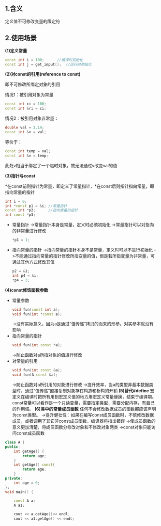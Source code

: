 ## 1.含义
定义值不可修改变量的限定符
## 2.使用场景
**(1)定义常量**
```c++
const int i = 100; 		//编译时初始化
const int j = get_input();	//运行时初始化
```
**(2)对const的引用(reference to const)**

即不可修改所绑定对象的引用

情况1：被引用对象为常量
```c++
const int ci = 100;
const int &ri = ci;
```
情况2：被引用对象非常量：
```c++
double val = 3.14;
const int &v = val;
```
等价于：
```c++
const int temp = val;
const int &v = temp;
```
此处v相当于绑定了一个临时对象，故无法通过v改变val的值

**(3)指针与const**

*在const前则指针为常量，即定义了常量指针，*在const后则指针指向常量，即指向常量的指针
```c++
int i = 0;
int *const p1 = &i; //常量指针
const int *p2;      //指向常量的指针
int const *p3;
```
- 常量指针
	->常量指针本身是常量，定义时必须初始化
	->常量指针可以对指向的非常量进行修改
	```c++
	*p1 = 1;
	```
- 指向常量的指针
	->指向常量的指针本身不是常量，定义时可以不进行初始化
	->不能通过指向常量的指针修改所指变量的值，但是若所指变量为非常量，可通过其他方式修改其值
	```c++
	p2 = &i;
	int p4 = &i;
	*p4 = 3;
	```
**(4)const修饰函数参数**
- 常量参数
	```c++
	void fun(const int a);
	void fun(int *const a);
	```
	->没有实际意义，因为a是通过“值传递”拷贝的而来的形参，对实参本就没有影响
- 指向常量的指针
	```c++
	void fun(int const *a);
	```
	->防止函数对a所指对象的值进行修改
- 对常量的引用
	```c++
	void fun(int const &a);
	void fun(A const &a);
	```
	->防止函数对a所引用的对象进行修改
	->提升效率，当a的类型非基本数据类型时，通过“值传递”直接复制对象存在构造和析构的开销
**(5)替代#define**
宏定义在编译时把所有用到宏定义值的地方用宏定义常量替换，结束于编译期。const常量可以看作是一个只读变量，需要指定类型，需要分配内存，有自己的作用域。
**(6)类中的常量成员函数**
任何不会修改数据成员的函数都应该声明为const类型。
->提升健壮性：如果在编写const成员函数时，不慎修改数据成员，或者调用了其它非const成员函数，编译器将指出错误
->使成员函数的意义更加清楚，将成员函数分修改对象和不修改对象两类
->const对象只能访问const成员函数
```c++
class A {
public:
	int getAge() {
		return age;
	}
	int getAge() const{
		return age;
	}
private:
	int age = 0;
};
void main() {
	
	const A a;
	A a1;

	cout << a.getAge()<< endl;
	cout << a1.getAge() << endl;
```


